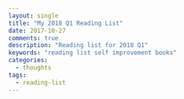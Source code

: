 ```yaml
---
layout: single
title: "My 2018 Q1 Reading List"
date: 2017-10-27
comments: true
description: "Reading list for 2018 Q1"
keywords: "reading list self improvement books"
categories:
  - thoughts
tags:
  - reading-list
---
```


